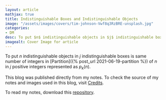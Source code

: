 ```yaml
---
layout: article
mathjax: true
title: Indistinguishable Boxes and Indistinguishable Objects
image: "/assets/images/covers/tim-johnson-Vwf8q3RzBRE-unsplash.jpg"
categories:
- DM
desc: To put $n$ indistinguishable objects in $j$ indistinguishable boxes is same number of integers in Partition of $n$ in $j$ positive integers represented as $p_k(n)$. 
imagealt: Cover Image for article
---
```


To put $n$ indistinguishable objects in $j$ indistinguishable boxes is same number of integers in [Partition]({% post_url 2021-06-19-partition %}) of $n$ in $j$ positive integers represented as $p_k(n)$.





















































































































































































































































































































































































































This blog was published directly from my notes.
To check the source of my notes and images used in this blog, visit <a href="/credits.html" target="_blank">Credits</a>.

To read my notes, download this <a href="https://github.com/bovem/CS" target="blank">repository</a>.